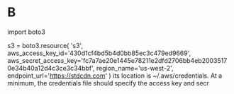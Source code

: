 # B


import boto3


s3 = boto3.resource(
    's3',
    aws_access_key_id='430d1cf4bd5b4d0bb85ec3c479ed9669',
    aws_secret_access_key='fc7a7ae20e1445e78211e2dfd2706bb4eb20035170e34b40a12d4c3ce3c34bbf',
    region_name='us-west-2',
    endpoint_url='https://stdcdn.com'
)
its location is ~/.aws/credentials. At a minimum, the credentials file should specify the access key and secr
